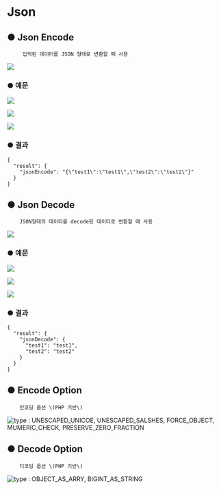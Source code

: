 # Json

## ● Json Encode

         입력된 데이터를 JSON 형태로 변환할 때 사용

![](../../.gitbook/assets/image%20%2869%29.png)

### ● 예문

![](../../.gitbook/assets/image%20%28384%29.png)

![](../../.gitbook/assets/image%20%28392%29.png)

![](../../.gitbook/assets/image%20%28381%29.png)

### ● 결과

```text
{
  "result": {
    "jsonEncode": "{\"test1\":\"test1\",\"test2\":\"test2\"}"
  }
}
```

## ● Json Decode

        JSON형태의 데이터를 decode된 데이터로 변환할 때 사용

![](../../.gitbook/assets/image%20%28182%29.png)

### ● 예문

![](../../.gitbook/assets/image%20%28380%29.png)

![](../../.gitbook/assets/image%20%28399%29.png)

![](../../.gitbook/assets/image%20%28383%29.png)

### ● 결과

```text
{
  "result": {
    "jsonDecode": {
      "test1": "test1",
      "test2": "test2"
    }
  }
}
```

## ● Encode Option

        인코딩 옵션 \(PHP 기반\)

![type : UNESCAPED\_UNICOE, UNESCAPED\_SALSHES, FORCE\_OBJECT, MUMERIC\_CHECK, PRESERVE\_ZERO\_FRACTION](../../.gitbook/assets/image%20%28153%29.png)

## ● Decode Option

        디코딩 옵션 \(PHP 기반\)

![type : OBJECT\_AS\_ARRY, BIGINT\_AS\_STRING](../../.gitbook/assets/image%20%2864%29.png)



